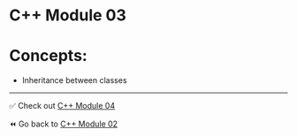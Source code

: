 # C++ Module 03
# Concepts:
- Inheritance between classes

----
✅ Check out [C++ Module 04]()

⏪️ Go back to [C++ Module 02](https://github.com/ricvrdv/cpp-02)
